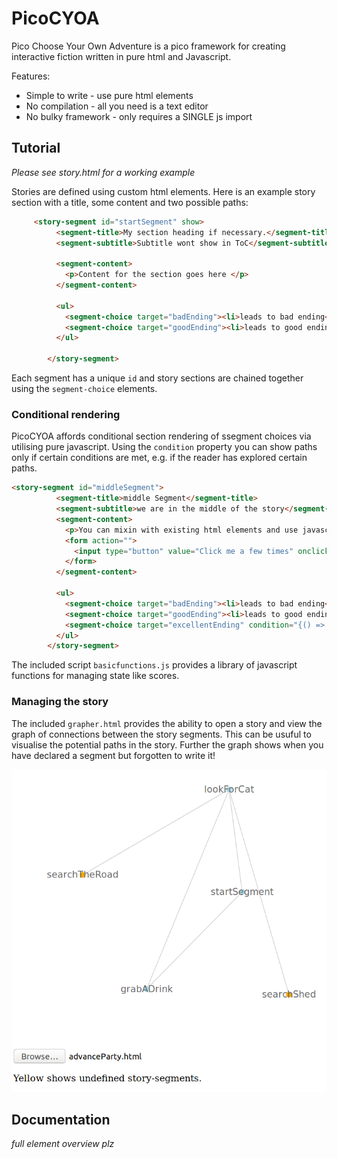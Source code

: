 # PicoCYOA

Pico Choose Your Own Adventure is a pico framework for creating interactive fiction written in pure html and Javascript.

Features: 
* Simple to write - use pure html elements
* No compilation - all you need is a text editor
* No bulky framework - only requires a SINGLE js import

## Tutorial

_Please see story.html for a working example_

Stories are defined using custom html elements. Here is an example story section with a title, some content and two possible paths:
```html                               
     <story-segment id="startSegment" show>      
          <segment-title>My section heading if necessary.</segment-title>          
          <segment-subtitle>Subtitle wont show in ToC</segment-subtitle>        
                                                                                
          <segment-content>                                                     
            <p>Content for the section goes here </p>            
          </segment-content>                                                    
                                                                                
          <ul>                                                                  
            <segment-choice target="badEnding"><li>leads to bad ending</li></segment-choice>
            <segment-choice target="goodEnding"><li>leads to good ending</li></segment-choice>
          </ul>                                                                 
                                                           
        </story-segment>                                             
```
Each segment has a unique `id` and story sections are chained together using the `segment-choice` elements.

### Conditional rendering

PicoCYOA affords conditional section rendering of ssegment choices via utilising pure javascript. Using the `condition` property you can show paths only if certain conditions are met, e.g. if the reader has explored certain paths.

```html
<story-segment id="middleSegment">                                      
          <segment-title>middle Segment</segment-title>                         
          <segment-subtitle>we are in the middle of the story</segment-subtitle>                       
          <segment-content>                                                     
            <p>You can mixin with existing html elements and use javascript to manage state.</p>
            <form action="">                                                    
              <input type="button" value="Click me a few times" onclick="scoreAdder(3);"/>
            </form>                                                             
          </segment-content>                                                    
                                                                                
          <ul>                                                                  
            <segment-choice target="badEnding"><li>leads to bad ending</li></segment-choice>
            <segment-choice target="goodEnding"><li>leads to good ending</li></segment-choice>
            <segment-choice target="excellentEnding" condition="{() => currentScore >= 10 }"><li>leads to best ending</li></segment-choice>
          </ul>                                                                 
        </story-segment>                                                        
```
The included script `basicfunctions.js` provides a library of javascript functions for managing state like scores.

### Managing the story

The included `grapher.html` provides the ability to open a story and view the graph of connections between the story segments. This can be usuful to visualise the potential paths in the story. Further the graph shows when you have declared a segment but forgotten to write it!

![Example graph](examplegraph.png)

## Documentation

_full element overview plz_
